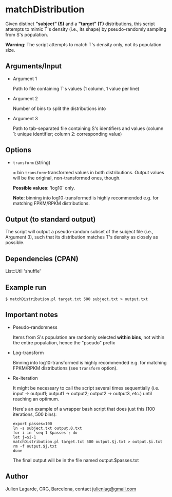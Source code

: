 # matchDistribution
Given distinct **"subject" (S)** and a **"target" (T)** distributions, this script attempts to mimic T's density (i.e., its shape) by pseudo-randomly sampling from S's population.

**Warning**: The script attempts to match T's density only, not its population size.

## Arguments/Input

* Argument 1

    Path to file containing T's values (1 column, 1 value per line)

* Argument 2

    Number of bins to split the distributions into

* Argument 3

    Path to tab-separated file containing S's identifiers and values (column 1: unique identifier; column 2: corresponding value)


## Options

* `transform` (string)

  = bin `transform`-transformed values in both distributions. Output values will be the original, non-transformed ones, though. 

  **Possible values**: 'log10' only. 

  **Note**: binning into log10-transformed is highly recommended e.g. for matching FPKM/RPKM distributions.

## Output (to standard output)
The script will output a pseudo-random subset of the subject file (i.e., Argument 3), such that its distribution matches T's density as closely as possible.


## Dependencies (CPAN)
List::Util 'shuffle'

## Example run

`$ matchDistribution.pl target.txt 500 subject.txt > output.txt`

## Important notes

* Pseudo-randomness

  Items from S's population are randomly selected **within bins**, not within the entire population, hence the "pseudo" prefix

* Log-transform

  Binning into log10-transformed is highly recommended e.g. for matching FPKM/RPKM distributions (see `transform` option).

* Re-iteration

  It might be necessary to call the script several times sequentially (i.e. input -> output1; output1 -> output2; output2 -> output3, etc.) until reaching an optimum. 

  Here's an example of a wrapper bash script that does just this (100 iterations, 500 bins):

  ```
  export passes=100
  ln -s subject.txt output.0.txt
  for i in `seq 1 $passes`; do
  let j=$i-1
  matchDistribution.pl target.txt 500 output.$j.txt > output.$i.txt
  rm -f output.$j.txt
  done
  ```

  The final output will be in the file named output.$passes.txt



## Author
Julien Lagarde, CRG, Barcelona, contact julienlag@gmail.com
